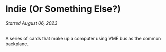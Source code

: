  
Indie (Or Something Else?)
==========================

###### *Started August 06, 2023*

A series of cards that make up a computer using VME bus as the common backplane.

